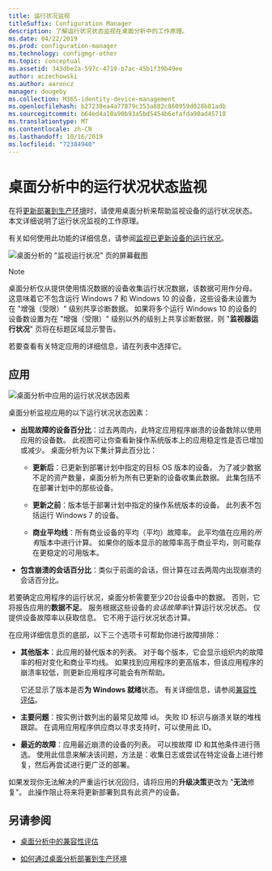```yaml
---
title: 运行状况监视
titleSuffix: Configuration Manager
description: 了解运行状况状态监视在桌面分析中的工作原理。
ms.date: 04/22/2019
ms.prod: configuration-manager
ms.technology: configmgr-other
ms.topic: conceptual
ms.assetid: 343dbe2a-597c-4719-b7ac-45b1f39b49ee
author: aczechowski
ms.author: aaroncz
manager: dougeby
ms.collection: M365-identity-device-management
ms.openlocfilehash: b27238ea4a77879c353a882c860959d028b81adb
ms.sourcegitcommit: b64ed4a10a90b93a5bd5454b6efafda90ad45718
ms.translationtype: MT
ms.contentlocale: zh-CN
ms.lasthandoff: 10/16/2019
ms.locfileid: "72384940"
---
```

# <a name="health-status-monitoring-in-desktop-analytics"></a>桌面分析中的运行状况状态监视

在将[更新部署到生产环境](/sccm/desktop-analytics/deploy-prod)时，请使用桌面分析来帮助监视设备的运行状况状态。 本文详细说明了运行状况监视的工作原理。

有关如何使用此功能的详细信息，请参阅[监视已更新设备的运行状况](/sccm/desktop-analytics/deploy-prod#bkmk_monitor)。

![桌面分析的 "监视运行状况" 页的屏幕截图](media/monitor-health.png)

> [!NOTE]  
> 桌面分析仅从提供使用情况数据的设备收集运行状况数据，该数据可用作分母。 这意味着它不包含运行 Windows 7 和 Windows 10 的设备，这些设备未设置为在 "增强（受限）" 级别共享诊断数据。 如果将多个运行 Windows 10 的设备的设备数设置为在 "增强（受限）" 级别以外的级别上共享诊断数据，则 "**监视器运行状况**" 页将在标题区域显示警告。  

若要查看有关特定应用的详细信息，请在列表中选择它。



## <a name="apps"></a>应用

![桌面分析中应用的运行状况状态因素](media/monitor-health-status-factors.png)

桌面分析监视应用的以下运行状况状态因素：

- **出现故障的设备百分比**：过去两周内，此特定应用程序崩溃的设备数除以使用应用的设备数。 此视图可让你查看新操作系统版本上的应用稳定性是否已增加或减少。 桌面分析为以下集计算此百分比：  

    - **更新后**：已更新到部署计划中指定的目标 OS 版本的设备。 为了减少数据不足的资产数量，桌面分析为所有已更新的设备收集此数据。 此集包括不在部署计划中的那些设备。  

    - **更新之前**：版本低于部署计划中指定的操作系统版本的设备。 此列表不包括运行 Windows 7 的设备。  

    - **商业平均线**：所有商业设备的平均（平均）故障率。 此平均值在应用的*所有*版本中进行计算。 如果你的版本显示的故障率高于商业平均，则可能存在更稳定的可用版本。  

- **包含崩溃的会话百分比**：类似于前面的会话，但计算在过去两周内出现崩溃的会话百分比。  

若要确定应用程序的运行状况，桌面分析需要至少20台设备中的数据。 否则，它将报告应用的**数据不足**。 服务根据这些设备的*会话故障率*计算运行状况状态。 仅提供设备故障率以获取信息。 它不用于运行状况状态计算。

在应用详细信息页的底部，以下三个选项卡可帮助你进行故障排除：

- **其他版本**：此应用的替代版本的列表。 对于每个版本，它会显示组织内的故障率的相对变化和商业平均线。 如果找到应用程序的更高版本，但该应用程序的崩溃率较低，则更新应用程序可能会有所帮助。  

    它还显示了版本是否**为 Windows 就绪**状态。 有关详细信息，请参阅[兼容性评估](compat-assessment.md#driver-risk-assessment)。  

- **主要问题**：按实例计数列出的最常见故障 id。 失败 ID 标识与崩溃关联的堆栈跟踪。 在调用应用程序供应商以寻求支持时，可以使用此 ID。  

- **最近的故障**：应用最近崩溃的设备的列表。 可以按故障 ID 和其他条件进行筛选。 使用此信息来解决该问题，方法是：收集日志或尝试在特定设备上进行修复，然后再尝试进行更广泛的部署。  

如果发现你无法解决的严重运行状况回归，请将应用的**升级决策**更改为 "**无法**修复"。 此操作阻止将来将更新部署到具有此资产的设备。


## <a name="see-also"></a>另请参阅

- [桌面分析中的兼容性评估](/sccm/desktop-analytics/compat-assessment)  

- [如何通过桌面分析部署到生产环境](/sccm/desktop-analytics/deploy-prod)  
